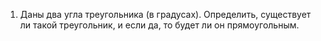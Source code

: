 1. Даны два угла треугольника (в градусах). Определить, существует ли такой треугольник, и если да, то будет ли 
он прямоугольным. 